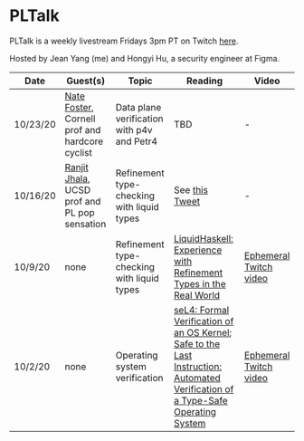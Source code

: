 # PLTalk
PLTalk is a weekly livestream Fridays 3pm PT on Twitch [here](https://www.twitch.tv/jeanqasaur).

Hosted by Jean Yang (me) and Hongyi Hu, a security engineer at Figma.

| Date  | Guest(s) | Topic | Reading | Video |
| --- | --- | --- | --- | --- |
| 10/23/20  | [Nate Foster](https://www.cs.cornell.edu/~jnfoster/), Cornell prof and hardcore cyclist | Data plane verification with p4v and Petr4 | TBD | - |
| 10/16/20  | [Ranjit Jhala](https://ranjitjhala.github.io/), UCSD prof and PL pop sensation | Refinement type-checking with liquid types | See [this Tweet](https://twitter.com/RanjitJhala/status/1316946237128691712) | - |
| 10/9/20  | none | Refinement type-checking with liquid types | [LiquidHaskell: Experience with Refinement Types in the Real World](http://goto.ucsd.edu/~nvazou/real_world_liquid.pdf) | [Ephemeral Twitch video](https://www.twitch.tv/videos/765593196) |
| 10/2/20  | none | Operating system verification | [seL4: Formal Verification of an OS Kernel](http://web1.cs.columbia.edu/~junfeng/09fa-e6998/papers/sel4.pdf); [Safe to the Last Instruction: Automated Verification of a Type-Safe Operating System](https://www.cs.cmu.edu/~jyang2/papers/pldi117-yang.pdf) | [Ephemeral Twitch video](https://www.twitch.tv/videos/758778101) |
